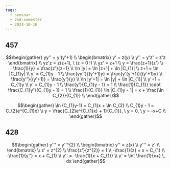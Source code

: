 ```yaml
---
tags:
  - seminar
  - 2nd-semester
  - 2024-10-16
---
```

## 457

$$\begin{gather}
yy'' = y'(y'+1) \\
\begin{bmatrix}
y' = z(y) \\
y'' = y'z' = z'z
\end{bmatrix} \\
yz'z = z(z+1), \ (z = 0 !) \\
yz' = z+1 \\
y = \frac{z+1}{z'} \\
\frac{1}{y} = \frac{z'}{z+1} \\
\ln |y| = \ln |z+1| + \ln |C_{1}| \\ 
z+1 =  \ln |C_{1}y| \\
y' = C_{1}y - 1 \\
\frac{yy''}{(y'+1)y} = \frac{y'(y'+1)}{(y'+1)y} \\
\frac{y''}{(y'+1)} = \frac{y'}{y} \\
\ln |y'+1| = \ln |y| + \ln |C_{1}| \\
y'+1 = C_{1}y \\
y' = C_{1}y - 1 \\
\frac{y'}{C_{1}y - 1} = 1 \\
\frac{1}{C_{1}} \cdot \frac{C_{1}y'}{C_{1}y - 1} = 1 \\
\frac{1}{C_{1}} \ln |C_{1}y - 1| = x + \frac{\ln C_{2}}{C_{1}} \\
\end{gather}$$

$$\begin{gather}
\ln (C_{1}y-1) = C_{1}x + \ln C_{2} \\
C_{1}y - 1 = C_{2}e^{C_{1}x} \\
y = \frac{C_{2}e^{C_{1}x} + 1}{C_{1}}, \ y = 0, \ y = -x+C \\
\end{gather}$$

## 428

$$\begin{gather}
y''' = y''^{2} \\
\begin{bmatrix}
y'' = z(x) \\
y''' = z' \\
\end{bmatrix} \\
z' = z^{2} \\
\frac{z'}{z^{2}} = 1 \\
-\frac{1}{z} = x + C_{1} \\
-\frac{1}{y''} = x + C_{1} \\
y'' = -\frac{1}{x + C_{1}} \\
y' = \int \frac{1}{x+} \, dx 
\end{gather}$$